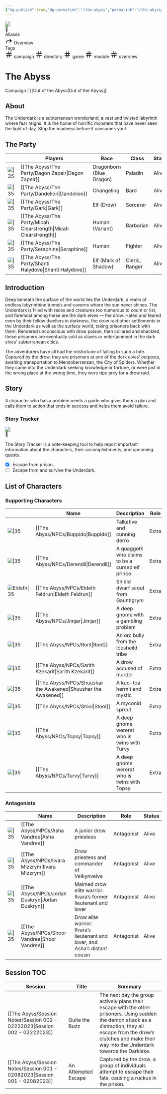 ```yaml
---
{"dg-publish":true,"dg-permalink":"/the-abyss","permalink":"/the-abyss/","tags":["campaign","directory","game","module","overview"]}
---
```


<div class="wiki-header">
	<div class="banner-wrapper">
		<div class="banner">
			<img class="banner-image full-width" src="https://www.dndbeyond.com/attachments/2/731/ootacover.jpg" style="object-position: 50% 50%">
		</div>
		<div class="banner-icon">
			<div class="icon-box">👹</div>
		</div>
	</div>
	<div class="frontmatter-container">
		<div class="frontmatter-section mod-aliases">
			<span class="frontmatter-section-label">Aliases</span>
			<div class="frontmatter-section-data frontmatter-section-aliases">
				<span class="frontmatter-alias">
					<span class="frontmatter-alias-icon"> <svg xmlns="http://www.w3.org/2000svg" width="24" height="24" viewBox="0 0 24 24" fill="none" stroke="currentColor" stroke-width="2" stroke-linecap="round" stroke-linejoin="round" class="svg-icon lucide-forward"><polyline points="15 17 20 12 15 7"></polyline><path d="M4 18v-2a4 4 0 0 1 4-4h12"></path></svg></span>
					Overview</span>
			</div>
		</div>
		<div class="frontmatter-section mod-tags">
			<span class="frontmatter-section-label">Tags</span>
			<div class="frontmatter-section-data frontmatter-section-tags">
				<a class="tag"onclick="toggleTagSearch(this)">
					<span class="frontmatter-tag-icon"><svg xmlns="http://www.w3.org/2000/svg" width="24" height="24" viewBox="0 0 24 24" fill="none" stroke="currentColor" stroke-width="2" stroke-linecap="round" stroke-linejoin="round" class="svg-icon lucide-hash"><line x1="4" y1="9" x2="20" y2="9"></line><line x1="4" y1="15" x2="20" y2="15"></line><line x1="10" y1="3" x2="8" y2="21"></line><line x1="16" y1="3" x2="14" y2="21"></line></svg></span>
					campaign</a>
				<a class="tag"onclick="toggleTagSearch(this)">
					<span class="frontmatter-tag-icon"><svg xmlns="http://www.w3.org/2000/svg" width="24" height="24" viewBox="0 0 24 24" fill="none" stroke="currentColor" stroke-width="2" stroke-linecap="round" stroke-linejoin="round" class="svg-icon lucide-hash"><line x1="4" y1="9" x2="20" y2="9"></line><line x1="4" y1="15" x2="20" y2="15"></line><line x1="10" y1="3" x2="8" y2="21"></line><line x1="16" y1="3" x2="14" y2="21"></line></svg></span>
					directory</a>
				<a class="tag"onclick="toggleTagSearch(this)">
					<span class="frontmatter-tag-icon"><svg xmlns="http://www.w3.org/2000/svg" width="24" height="24" viewBox="0 0 24 24" fill="none" stroke="currentColor" stroke-width="2" stroke-linecap="round" stroke-linejoin="round" class="svg-icon lucide-hash"><line x1="4" y1="9" x2="20" y2="9"></line><line x1="4" y1="15" x2="20" y2="15"></line><line x1="10" y1="3" x2="8" y2="21"></line><line x1="16" y1="3" x2="14" y2="21"></line></svg></span>
					game</a>
				<a class="tag" onclick="toggleTagSearch(this)">
					<span class="frontmatter-tag-icon"><svg xmlns="http://www.w3.org/2000/svg" width="24" height="24" viewBox="0 0 24 24" fill="none" stroke="currentColor" stroke-width="2" stroke-linecap="round" stroke-linejoin="round" class="svg-icon lucide-hash"><line x1="4" y1="9" x2="20" y2="9"></line><line x1="4" y1="15" x2="20" y2="15"></line><line x1="10" y1="3" x2="8" y2="21"></line><line x1="16" y1="3" x2="14" y2="21"></line></svg></span>
					module</a>
				<a class="tag" onclick="toggleTagSearch(this)">
					<span class="frontmatter-tag-icon"><svg xmlns="http://www.w3.org/2000/svg" width="24" height="24" viewBox="0 0 24 24" fill="none" stroke="currentColor" stroke-width="2" stroke-linecap="round" stroke-linejoin="round" class="svg-icon lucide-hash"><line x1="4" y1="9" x2="20" y2="9"></line><line x1="4" y1="15" x2="20" y2="15"></line><line x1="10" y1="3" x2="8" y2="21"></line><line x1="16" y1="3" x2="14" y2="21"></line></svg></span>
					overview</a>
			</div>
		</div>
	</div>
</div>

# The Abyss
<span class="source">Campaign |</span> [[Out of the Abyss\|Out of the Abyss]]

## About
The Underdark is a subterranean wonderland, a vast and twisted labyrinth where fear reigns. It is the home of horrific monsters that have never seen the light of day.  Stop the madness before it consumes you!

## The Party
|                                                                                                               | Players                                                             | Race                     | Class          | Status                                  |
| ------------------------------------------------------------------------------------------------------------- | ------------------------------------------------------------------- | ------------------------ | -------------- | --------------------------------------- |
| ![\|35](https://www.worldanvil.com/uploads/images/5fb8288e25695e39cda0af3443b70628.jpg)                       | [[The Abyss/The Party/Dagon Zapeir\|Dagon Zapeir]]               | Dragonborn (Blue Dragon) | Paladin        | <span class="status alive">Alive</span> |
| ![\|35](https://jason-palmer-art.square.site/uploads/1/2/9/1/129180850/s823784791759114299_p74_i1_w1920.jpeg) | [[The Abyss/The Party/Dandelion\|Dandelion]]                     | Changeling               | Bard           | <span class="status alive">Alive</span> |
| ![\|35](https://64.media.tumblr.com/cb4519c72fea88c1fb68354b426cc3a0/tumblr_psah2y6u9G1teuisyo1_1280.jpg)     | [[The Abyss/The Party/Gark\|Gark]]                               | Elf (Drow)               | Sorcerer       | <span class="status alive">Alive</span> |
| ![\|35](https://codexnomina.com/wp-content/uploads/2021/09/warrior-150x150.jpg)                               | [[The Abyss/The Party/Micah Clearstrength\|Micah Clearstrength]] | Human (Variant)          | Barbarian      | <span class="status alive">Alive</span> |
| ![\|35](https://pbs.twimg.com/media/FmuHFldaMAA0dVD?format=jpg&name=medium)                                   | [[The Abyss/The Party/Seraphine\|Seraphine]]                     | Human                    | Fighter        | <span class="status alive">Alive</span> |
| ![\|35](https://majestythinks.netlify.app/img/Shanti.png)                                                     | [[The Abyss/The Party/Shanti Halydove\|Shanti Halydove]]         | Elf (Mark of Shadow)     | Cleric, Ranger | <span class="status alive">Alive</span> |


## Introduction
Deep beneath the surface of the world lies the Underdark, a realm of endless labyrinthine tunnels and caverns where the sun never shines. The Underdark is filled with races and creatures too numerous to count or list, and foremost among these are the dark elves — the drow. Hated and feared even by their fellow dwellers in darkness, the drow raid other settlements in the Underdark as well as the surface world, taking prisoners back with them. Rendered unconscious with drow poison, then collared and shackled, these prisoners are eventually sold as slaves or entertainment in the dark elves’ subterranean cities.

The adventurers have all had the misfortune of falling to such a fate. Captured by the drow, they are prisoners at one of the dark elves’ outposts, awaiting transportation to Menzoberranzan, the City of Spiders. Whether they came into the Underdark seeking knowledge or fortune, or were just in the wrong place at the wrong time, they were ripe prey for a drow raid.

## Story
A <span class="caps">character</span> who has a <span class="caps">problem</span> meets a <span class="caps">guide</span> who gives them a <span class="caps">plan</span> and <span class="caps">calls them to action</span> that ends in <span class="caps">success</span> and helps them avoid <span class="caps">failure</span>.

### Story Tracker

<div class="banner-wrapper">
		<div class="banner">
			<img class="banner-image full-width" src="https://i.kym-cdn.com/entries/icons/original/000/022/524/tumblr_o16n2kBlpX1ta3qyvo1_1280.jpg" style="object-position: 50% 20%">
		</div>
		<div class="banner-icon">
			<div class="icon-box">📌</div>
		</div>
</div>

The Story Tracker is a note-keeping tool to help report important information about the characters, their accomplishments, and upcoming quests.

- [x] Escape from prison.
- [ ] Escape from and survive the Underdark.

## List of Characters

### Supporting Characters
|                                                                                            | Name                                                               | Description                                     | Role  | Status                                  |
| ------------------------------------------------------------------------------------------ | ------------------------------------------------------------------ | ----------------------------------------------- | ----- | --------------------------------------- |
| ![\|35](https://static.wikia.nocookie.net/forgottenrealms/images/7/7c/Buppido-5e.jpg)      | [[The Abyss/NPCs/Buppido\|Buppido]]                             | Talkative and cunning derro                     | Extra | <span class="status alive">Alive</span> |
| ![\|35](https://static.wikia.nocookie.net/forgottenrealms/images/1/16/Derendil-5e.jpg)     | [[The Abyss/NPCs/Derendil\|Derendil]]                           | A quaggoth who claims to be a cursed elf prince | Extra | <span class="status alive">Alive</span> |
| ![Eldeth\|35](https://static.wikia.nocookie.net/forgottenrealms/images/2/24/Eldeth-5e.jpg) | [[The Abyss/NPCs/Eldeth Feldrun\|Eldeth Feldrun]]               | Shield dwarf scout from Gauntlgrym              | Extra | <span class="status dead">Dead</span>   |
| ![\|35](https://static.wikia.nocookie.net/forgottenrealms/images/4/46/Jimjar.png)          | [[The Abyss/NPCs/Jimjar\|Jimjar]]                               | A deep gnome with a gambling problem            | Extra | <span class="status alive">Alive</span> |
| ![\|35](https://static.wikia.nocookie.net/forgottenrealms/images/1/1f/Ront-5e.jpg)         | [[The Abyss/NPCs/Ront\|Ront]]                                   | An orc bully from the Icesheild tribe           | Extra | <span class="status alive">Alive</span> |
| ![\|35](https://static.wikia.nocookie.net/forgottenrealms/images/e/ec/Sarith-5e.png)       | [[The Abyss/NPCs/Sarith Kzekarit\|Sarith Kzekarit]]             | A drow accused of murder                        | Extra | <span class="status dead">Dead</span>   |
| ![\|35](https://static.wikia.nocookie.net/forgottenrealms/images/8/8a/Shuushar-5e.png)     | [[The Abyss/NPCs/Shuushar the Awakened\|Shuushar the Awakened]] | A kuo-toa hermit and mystic                     | Extra | <span class="status dead">Dead</span>   |
| ![\|35](https://static.wikia.nocookie.net/forgottenrealms/images/5/50/Stool.png)           | [[The Abyss/NPCs/Stool\|Stool]]                                 | A myconid sprout                                | Extra | <span class="status alive">Alive</span> |
| ![\|35](https://static.wikia.nocookie.net/forgottenrealms/images/c/cf/Topsy-5e.jpg)        | [[The Abyss/NPCs/Topsy\|Topsy]]                                 | A deep gnome wererat who is twins with Turvy    | Extra | <span class="status alive">Alive</span> |
| ![\|35](https://static.wikia.nocookie.net/forgottenrealms/images/a/a1/Turvy-5e.jpg)        | [[The Abyss/NPCs/Turvy\|Turvy]]                                 | A deep gnome wererat who is twins with Topsy    | Extra | <span class="status alive">Alive</span> |


### Antagonists
|                                                                                                          | Name                                                 | Description                                                                  | Role       | Status                                  |
| -------------------------------------------------------------------------------------------------------- | ---------------------------------------------------- | ---------------------------------------------------------------------------- | ---------- | --------------------------------------- |
| ![\|35](https://www.dndbeyond.com/content/1-0-2280-0/skins/waterdeep/images/icons/monsters/humanoid.jpg) | [[The Abyss/NPCs/Asha Vandree\|Asha Vandree]]     | A junior drow priestess                                                      | Antagonist | <span class="status alive">Alive</span> |
| ![\|35](https://www.dndbeyond.com/content/1-0-2280-0/skins/waterdeep/images/icons/monsters/humanoid.jpg) | [[The Abyss/NPCs/Ilvara Mizzrym\|Ilvara Mizzrym]] | Drow priestess and commander of Velkynvelve                                  | Antagonist | <span class="status alive">Alive</span> |
| ![\|35](https://www.dndbeyond.com/content/1-0-2280-0/skins/waterdeep/images/icons/monsters/humanoid.jpg) | [[The Abyss/NPCs/Jorlan Duskryn\|Jorlan Duskryn]] | Maimed drow elite warrior. Ilvara’s former lieutenant and lover              | Antagonist | <span class="status alive">Alive</span> |
| ![\|35](https://www.dndbeyond.com/content/1-0-2280-0/skins/waterdeep/images/icons/monsters/humanoid.jpg) | [[The Abyss/NPCs/Shoor Vandree\|Shoor Vandree]]   | Drow elite warrior. Ilvara’s lieutenant and lover, and Asha’s distant cousin | Antagonist | <span class="status alive">Alive</span> |


## Session TOC

| Session                                                                       | Title               | Summary                                                                                                                                                                                                                           |
| ----------------------------------------------------------------------------- | ------------------- | --------------------------------------------------------------------------------------------------------------------------------------------------------------------------------------------------------------------------------- |
| [[The Abyss/Session Notes/Session 002 - 02222023\|Session 002 - 02222023]] | Quite the Buzz      | The next day the group actively plans their escape with the other prisoners. Using sudden the demon attack as a distraction, they all escape from the drow’s clutches and make their way into the Underdark towards the Darklake. |
| [[The Abyss/Session Notes/Session 001 - 02082023\|Session 001 - 02082023]] | An Attempted Escape | Captured by the drow, a group of individuals attempt to escape their fate, causing a ruckus in the prison.                                                                                                                        |


